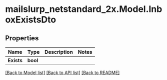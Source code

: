 # mailslurp_netstandard_2x.Model.InboxExistsDto

## Properties

Name | Type | Description | Notes
------------ | ------------- | ------------- | -------------
**Exists** | **bool** |  | 

[[Back to Model list]](../README#documentation-for-models) [[Back to API list]](../README#documentation-for-api-endpoints) [[Back to README]](../README)


